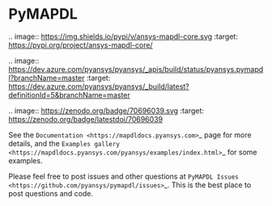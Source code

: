 PyMAPDL
=======
.. image:: https://img.shields.io/pypi/v/ansys-mapdl-core.svg
    :target: https://pypi.org/project/ansys-mapdl-core/

.. image:: https://dev.azure.com/pyansys/pyansys/_apis/build/status/pyansys.pymapdl?branchName=master
    :target: https://dev.azure.com/pyansys/pyansys/_build/latest?definitionId=5&branchName=master

.. image:: https://zenodo.org/badge/70696039.svg
   :target: https://zenodo.org/badge/latestdoi/70696039


See the `Documentation <https://mapdldocs.pyansys.com>`_ page for more
details, and the `Examples gallery
<https://mapdldocs.pyansys.com/pyansys/examples/index.html>`_ for some
examples.

Please feel free to post issues and other questions at `PyMAPDL Issues
<https://github.com/pyansys/pymapdl/issues>`_.  This is the best place
to post questions and code.
